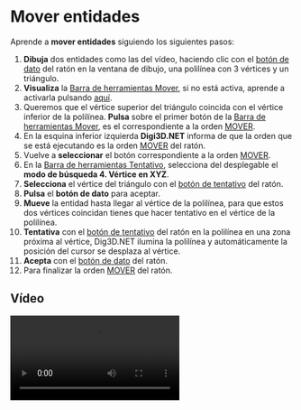 # Mover entidades

Aprende a **mover entidades** siguiendo los siguientes pasos:

1. **Dibuja** dos entidades como las del vídeo, haciendo clic con el [botón de dato](mover-entidades.md) del ratón en la ventana de dibujo, una polilínea con 3 vértices y un triángulo.
2. **Visualiza** la [Barra de herramientas Mover](/digi3d-net/primeros-pasos/comenzando-a-utilizar-digi3d.net/comenzando-con-la-ventana-de-dibujo/BarraDeHerramientasMover.html), si no está activa, aprende a activarla pulsando [aquí](https://github.com/digi21/docs/tree/7fc627c885c16fb88afc7cc05a6df2a2f4a54563/digi3d-net/primeros-pasos/comenzando-a-utilizar-digi3d.net/comenzando-con-la-ventana-de-dibujo/PresentacionDeBarrasHerramientasBasicas.md).
3. Queremos que el vértice superior del triángulo coincida con el vértice inferior de la polilínea. **Pulsa** sobre el primer botón de la [Barra de herramientas Mover](/digi3d-net/primeros-pasos/comenzando-a-utilizar-digi3d.net/comenzando-con-la-ventana-de-dibujo/BarraDeHerramientasMover.html), es el correspondiente a la orden [MOVER](/digi3d-net/referencia/ventana-de-dibujo/ordenes/m/mover.md).
4. En la esquina inferior izquierda **Digi3D.NET** informa de que la orden que se está ejecutando es la orden [MOVER](/digi3d-net/referencia/ventana-de-dibujo/ordenes/m/mover.md) del ratón.
5. Vuelve a **seleccionar** el botón correspondiente a la orden [MOVER](/digi3d-net/referencia/ventana-de-dibujo/ordenes/m/mover.md).
6. En la [Barra de herramientas Tentativo](/digi3d-net/referencia/barras-de-herramientas/tentativo.md), selecciona del desplegable el **modo de búsqueda 4. Vértice en XYZ**.
7. **Selecciona** el vértice del triángulo con el [botón de tentativo](mover-entidades.md) del ratón.
8. **Pulsa** el **botón de dato** para aceptar.
9. **Mueve** la entidad hasta llegar al vértice de la polilínea, para que estos dos vértices coincidan tienes que hacer tentativo en el vértice de la polilínea.
10. **Tentativa** con el [botón de tentativo](mover-entidades.md) del ratón en la polilínea en una zona próxima al vértice, Dig3D.NET ilumina la polilínea y automáticamente la posición del cursor se desplaza al vértice.
11. **Acepta** con el [botón de dato](mover-entidades.md) del ratón.
12. Para finalizar la orden [MOVER](/digi3d-net/referencia/ventana-de-dibujo/ordenes/m/mover.md) del ratón.

## Vídeo

<video controls><source src="https://digi21.blob.core.windows.net/videos-ayuda/Mover%20entidades.mp4" caption="" type="video/mp4"></video>

